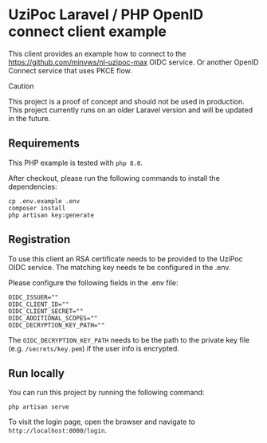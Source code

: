 # UziPoc Laravel / PHP OpenID connect client example
This client provides an example how to connect to the https://github.com/minvws/nl-uzipoc-max OIDC service.
Or another OpenID Connect service that uses PKCE flow.

> [!CAUTION]
> This project is a proof of concept and should not be used in production. This project currently runs on an older Laravel version and will be updated in the future.


## Requirements
This PHP example is tested with `php 8.0`.

After checkout, please run the following commands to install the dependencies:
```
cp .env.example .env
composer install
php artisan key:generate
```

## Registration
To use this client an RSA certificate needs to be provided to the
UziPoc OIDC service. The matching key needs te be configured in the .env.

Please configure the following fields in the .env file:
```
OIDC_ISSUER=""
OIDC_CLIENT_ID=""
OIDC_CLIENT_SECRET=""
OIDC_ADDITIONAL_SCOPES=""
OIDC_DECRYPTION_KEY_PATH=""
```

The `OIDC_DECRYPTION_KEY_PATH` needs to be the path to the private key file (e.g. `/secrets/key.pem`) if the user info is encrypted.

## Run locally
You can run this project by running the following command:
```
php artisan serve
```

To visit the login page, open the browser and navigate to `http://localhost:8000/login`.